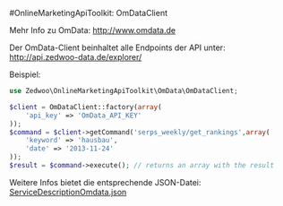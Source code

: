 #OnlineMarketingApiToolkit: OmDataClient

Mehr Info zu OmData: http://www.omdata.de

Der OmData-Client beinhaltet alle Endpoints der API unter: http://api.zedwoo-data.de/explorer/

Beispiel:

```php
use Zedwoo\OnlineMarketingApiToolkit\OmData\OmDataClient;

$client = OmDataClient::factory(array(
    'api_key' => 'OmData_API_KEY'
));
$command = $client->getCommand('serps_weekly/get_rankings',array(
    'keyword' => 'hausbau',
    'date' => '2013-11-24'
));
$result = $command->execute(); // returns an array with the result
```

Weitere Infos bietet die entsprechende JSON-Datei:
[ServiceDescriptionOmdata.json](/src/Zedwoo/OnlineMarketingApiToolkit/OmData//Resources/ServiceDescriptionOmData.json)
